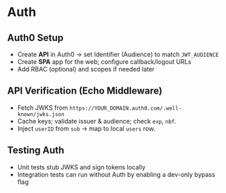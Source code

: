 # Auth

## Auth0 Setup

- Create **API** in Auth0 → set Identifier (Audience) to match `JWT_AUDIENCE`
- Create **SPA** app for the web; configure callback/logout URLs
- Add RBAC (optional) and scopes if needed later

## API Verification (Echo Middleware)

- Fetch JWKS from `https://YOUR_DOMAIN.auth0.com/.well-known/jwks.json`
- Cache keys; validate issuer & audience; check `exp`, `nbf`.
- Inject `userID` from `sub` → map to local `users` row.

## Testing Auth

- Unit tests stub JWKS and sign tokens locally
- Integration tests can run without Auth by enabling a dev-only bypass flag
